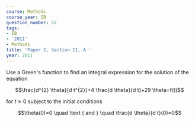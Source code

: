 ```yaml
---
course: Methods
course_year: IB
question_number: 52
tags:
- IB
- '2011'
- Methods
title: 'Paper 2, Section II, A '
year: 2011
---
```




Use a Green's function to find an integral expression for the solution of the equation

$$\frac{d^{2} \theta}{d t^{2}}+4 \frac{d \theta}{d t}+29 \theta=f(t)$$

for $t \geqslant 0$ subject to the initial conditions

$$\theta(0)=0 \quad \text { and } \quad \frac{d \theta}{d t}(0)=0$$